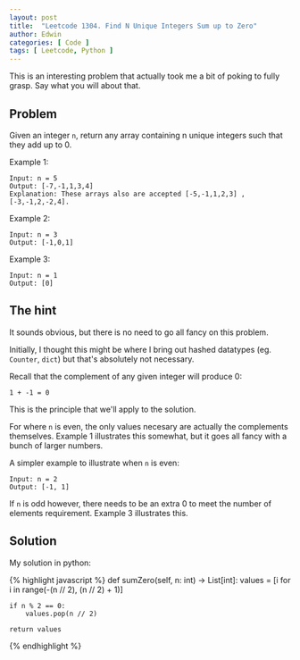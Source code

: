 ```yaml
---
layout: post
title:  "Leetcode 1304. Find N Unique Integers Sum up to Zero"
author: Edwin
categories: [ Code ]
tags: [ Leetcode, Python ]
---
```


This is an interesting problem that actually took me a bit of poking to fully grasp. Say what you will about that.

## Problem

Given an integer `n`, return any array containing n unique integers such that they add up to 0.

Example 1:
```
Input: n = 5
Output: [-7,-1,1,3,4]
Explanation: These arrays also are accepted [-5,-1,1,2,3] , [-3,-1,2,-2,4].
```

Example 2:
```
Input: n = 3
Output: [-1,0,1]
```

Example 3:
```
Input: n = 1
Output: [0]
```

## The hint

It sounds obvious, but there is no need to go all fancy on this problem. 

Initially, I thought this might be where I bring out hashed datatypes (eg. `Counter`, `dict`) but that's absolutely not necessary.

Recall that the complement of any given integer will produce 0:

```
1 + -1 = 0
```

This is the principle that we'll apply to the solution.

For where `n` is even, the only values necesary are actually the complements themselves. Example 1 illustrates this somewhat, but it goes all fancy with a bunch of larger numbers. 

A simpler example to illustrate when `n` is even:
```
Input: n = 2
Output: [-1, 1]
```

If `n` is odd however, there needs to be an extra 0 to meet the number of elements requirement. Example 3 illustrates this.


## Solution

My solution in python:

{% highlight javascript %}
def sumZero(self, n: int) -> List[int]:
    values = [i for i in range(-(n // 2), (n // 2) + 1)]

    if n % 2 == 0:
        values.pop(n // 2)
        
    return values
{% endhighlight %}